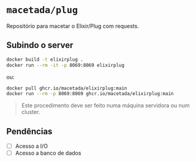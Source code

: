 # `macetada/plug`

Repositório para macetar o Elixir/Plug com requests.

## Subindo o server

```bash
docker build -t elixirplug .
docker run --rm -it -p 8069:8069 elixirplug
```

ou:

```bash
docker pull ghcr.io/macetada/elixirplug:main
docker run --rm -p 8069:8069 ghcr.io/macetada/elixirplug:main
```

> Este procedimento deve ser feito numa máquina servidora ou num cluster.

## Pendências

- [ ] Acesso a I/O
- [ ] Acesso a banco de dados

